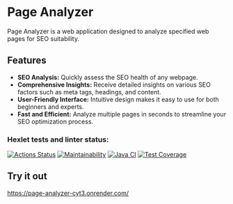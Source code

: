 # Page Analyzer

Page Analyzer is a web application designed to analyze specified web pages for SEO suitability.

## Features

- **SEO Analysis:** Quickly assess the SEO health of any webpage.
- **Comprehensive Insights:** Receive detailed insights on various SEO factors such as meta tags, headings, and content.
- **User-Friendly Interface:** Intuitive design makes it easy to use for both beginners and experts.
- **Fast and Efficient:** Analyze multiple pages in seconds to streamline your SEO optimization process.




### Hexlet tests and linter status:
[![Actions Status](https://github.com/DanielNuud/java-project-72/actions/workflows/hexlet-check.yml/badge.svg)](https://github.com/DanielNuud/java-project-72/actions)
[![Maintainability](https://api.codeclimate.com/v1/badges/0d45d36cad8c7e4116c6/maintainability)](https://codeclimate.com/github/DanielNuud/java-project-72/maintainability)
[![Java CI](https://github.com/DanielNuud/java-project-72/actions/workflows/main.yaml/badge.svg)](https://github.com/DanielNuud/java-project-72/actions/workflows/main.yaml)
[![Test Coverage](https://api.codeclimate.com/v1/badges/0d45d36cad8c7e4116c6/test_coverage)](https://codeclimate.com/github/DanielNuud/java-project-72/test_coverage)

## Try it out

https://page-analyzer-cyt3.onrender.com/
